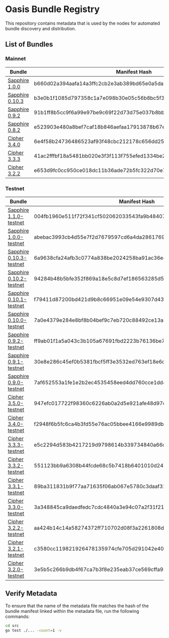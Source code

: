 # Oasis Bundle Registry

This repository contains metadata that is used by the nodes for automated
bundle discovery and distribution.

## List of Bundles

### Mainnet

| Bundle                                                                                                              | Manifest Hash                                                    |
| ------------------------------------------------------------------------------------------------------------------- | ---------------------------------------------------------------- |
| [Sapphire 1.0.0](https://github.com/oasisprotocol/sapphire-paratime/releases/download/v1.0.0/sapphire-paratime.orc) | b660d02a394aafa14a3ffc2cb2e3ab389bd65e0a5da07f3b9fa02cf7d8466e07 |
| [Sapphire 0.10.3](https://github.com/oasisprotocol/sapphire-paratime/releases/download/v0.10.3/sapphire-paratime.orc) | b3e0b1f1085d797358c1a7e098b30e05c56b8bc5f39a5c6af10597aaa754d28f |
| [Sapphire 0.9.2](https://github.com/oasisprotocol/sapphire-paratime/releases/download/v0.9.2/sapphire-paratime.orc) | 91b1ff8b5cc9f6a99e97be9c69f22d73d75e037b8bbca7fda64a7a41bc997841 |
| [Sapphire 0.8.2](https://github.com/oasisprotocol/sapphire-paratime/releases/download/v0.8.2/sapphire-paratime.orc) | e523903e480a8bef7caf18b846aefaa17913878b67eee13ac618849dd0bb8741 |
| [Cipher 3.4.0](https://github.com/oasisprotocol/cipher-paratime/releases/download/v3.4.0/cipher-paratime.orc) | 6e4f58b24736486523af93f48cbc212178c656dd25c56c9b31c4c2434c928840 |
| [Cipher 3.3.3](https://github.com/oasisprotocol/cipher-paratime/releases/download/v3.3.3/cipher-paratime.orc) | 41ac2fffbf18a5481bb020e3f3f113f755efed1334be2c426f3da9d30d470897 |
| [Cipher 3.2.2](https://github.com/oasisprotocol/cipher-paratime/releases/download/v3.2.2/cipher-paratime.orc) | e653d9fc0cc950ce018dc11b36ade72b5fc322d70e78501549a89e60ed22ded0 |

### Testnet

| Bundle                                                                                                                              | Manifest Hash                                                    |
| ----------------------------------------------------------------------------------------------------------------------------------- | ---------------------------------------------------------------- |
| [Sapphire 1.1.0-testnet](https://github.com/oasisprotocol/sapphire-paratime/releases/download/v1.1.0-testnet/sapphire-paratime.orc) | 004fb1960e511f72f341cf502062033543fa9b4840765d9e238c90c2ab406d54 |
| [Sapphire 1.0.0-testnet](https://github.com/oasisprotocol/sapphire-paratime/releases/download/v1.0.0-testnet/sapphire-paratime.orc) | abebac3993cb4d55e7f2d7679597cd6a4da2861769ea118566fd827015bd3ed9 |
| [Sapphire 0.10.3-testnet](https://github.com/oasisprotocol/sapphire-paratime/releases/download/v0.10.3-testnet/sapphire-paratime.orc) | 6a9638cfa24afb3c0774a838be2024258ba91ac36e45153bf4d26c0500b453cf |
| [Sapphire 0.10.2-testnet](https://github.com/oasisprotocol/sapphire-paratime/releases/download/v0.10.2-testnet/sapphire-paratime.orc) | 94284b48b5bfe352f869a18e5c8d7ef186563285d526fdeb6cff6b2943142371 |
| [Sapphire 0.10.1-testnet](https://github.com/oasisprotocol/sapphire-paratime/releases/download/v0.10.1-testnet/sapphire-paratime.orc) | f79411d87200bd421d9b8c66951e09e54e9307d436d664a6d0acc555b6a82385 |
| [Sapphire 0.10.0-testnet](https://github.com/oasisprotocol/sapphire-paratime/releases/download/v0.10.0-testnet/sapphire-paratime.orc) | 7a0e4379e284e8bf8b04bef9c7eb720c88492ce13a438c20ab731193734715b5 |
| [Sapphire 0.9.2-testnet](https://github.com/oasisprotocol/sapphire-paratime/releases/download/v0.9.2-testnet/sapphire-paratime.orc) | ff9ab01f1a5a043c3b105a67691fbd2223b76136be734c6a322493ce9f3a7280 |
| [Sapphire 0.9.1-testnet](https://github.com/oasisprotocol/sapphire-paratime/releases/download/v0.9.1-testnet/sapphire-paratime.orc) | 30e8e286c45ef0b5381fbcf5ff3e3532ed763ef18e6de736fe15013d482e030d |
| [Sapphire 0.9.0-testnet](https://github.com/oasisprotocol/sapphire-paratime/releases/download/v0.9.0-testnet/sapphire-paratime.orc) | 7af652553a1fe1e2b2ec4535458eed4dd760cce1dd4df00c30b164523ecd674e |
| [Cipher 3.5.0-testnet](https://github.com/oasisprotocol/cipher-paratime/releases/download/v3.5.0-testnet/cipher-paratime.orc) | 947efc017722f98360c6226ab0a2d5e921afe48d97ecca79b21ca73e24a2da73 |
| [Cipher 3.4.0-testnet](https://github.com/oasisprotocol/cipher-paratime/releases/download/v3.4.0-testnet/cipher-paratime.orc) | f2948f6b5fc6ca4b3fd55e76ac05bbee4166e9989db6405d0eeafe86d34f4909 |
| [Cipher 3.3.3-testnet](https://github.com/oasisprotocol/cipher-paratime/releases/download/v3.3.3-testnet/cipher-paratime.orc) | e5c2294d583b4217219d9798614b339734840a66d72c59559838d4c131660947 |
| [Cipher 3.3.2-testnet](https://github.com/oasisprotocol/cipher-paratime/releases/download/v3.3.2-testnet/cipher-paratime.orc) | 551123bb9a6308b44fcde68c5b7418b6401010d24971960408c2595fed259b6f |
| [Cipher 3.3.1-testnet](https://github.com/oasisprotocol/cipher-paratime/releases/download/v3.3.1-testnet/cipher-paratime.orc) | 89ba311831b9f77aa71635f06ab067e5780c3daaf3103110288f634c174d99aa |
| [Cipher 3.3.0-testnet](https://github.com/oasisprotocol/cipher-paratime/releases/download/v3.3.0-testnet/cipher-paratime.orc) | 3a348845ca9daedfedc7cdc4840a3e94c07a2f31f21ffe6b23ec6735203b55af |
| [Cipher 3.2.2-testnet](https://github.com/oasisprotocol/cipher-paratime/releases/download/v3.2.2-testnet/cipher-paratime.orc) | aa424b14c14a58274372ff710702d08f3a2261808d00d3a6e132534949309320 |
| [Cipher 3.2.1-testnet](https://github.com/oasisprotocol/cipher-paratime/releases/download/v3.2.1-testnet/cipher-paratime.orc) | c3580cc119821926478135974cfe705d291042e4010a0f3b1173c98e6223e155 |
| [Cipher 3.2.0-testnet](https://github.com/oasisprotocol/cipher-paratime/releases/download/v3.2.0-testnet/cipher-paratime.orc) | 3e5b5c266b9db4f67ca7b3f8e235eab37ce569cffa93bc3e01e15c3a23b9ccc9 |

## Verify Metadata

To ensure that the name of the metadata file matches the hash of the bundle
manifest linked within the metadata file, run the following commands:

```bash
cd src
go test ./... -count=1 -v
```
